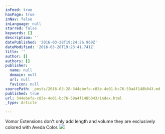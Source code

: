 ```yaml
---
inFeed: true
hasPage: true
inNav: false
inLanguage: null
starred: false
keywords: []
description: ''
datePublished: '2016-03-28T19:24:26.969Z'
dateModified: '2016-03-28T19:23:41.741Z'
title: ''
author: []
authors: []
publisher:
  name: null
  domain: null
  url: null
  favicon: null
sourcePath: _posts/2016-03-28-344ebefa-c83e-4e01-bc76-59a4f148b043.md
published: true
url: 344ebefa-c83e-4e01-bc76-59a4f148b043/index.html
_type: Article

---
```

Vomor Extensions don't only add length and volume they are exclusively colored with Aveda Color. ![](https://the-grid-user-content.s3-us-west-2.amazonaws.com/378236e0-494f-4230-8ae5-600f5f7b28c9.jpg)